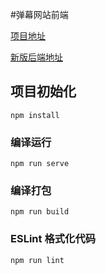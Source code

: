 #弹幕网站前端

[项目地址](http://47.98.224.169/#/)

[新版后端地址](https://gitee.com/wzmgit/go-danmu)

## 项目初始化
```
npm install
```

### 编译运行
```
npm run serve
```

### 编译打包
```
npm run build
```

### ESLint 格式化代码
```
npm run lint
```
